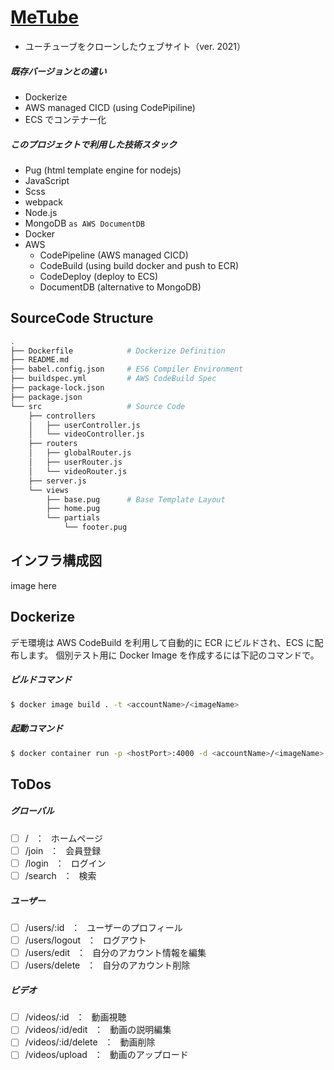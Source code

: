 # [MeTube](https://metube.solarsdev.com/)

- ユーチューブをクローンしたウェブサイト（ver. 2021）

##### 既存バージョンとの違い

- Dockerize
- AWS managed CICD (using CodePipiline)
- ECS でコンテナー化

##### このプロジェクトで利用した技術スタック

- Pug (html template engine for nodejs)
- JavaScript
- Scss
- webpack
- Node.js
- MongoDB `as AWS DocumentDB`
- Docker
- AWS
  - CodePipeline (AWS managed CICD)
  - CodeBuild (using build docker and push to ECR)
  - CodeDeploy (deploy to ECS)
  - DocumentDB (alternative to MongoDB)

## SourceCode Structure

```bash
.
├── Dockerfile            # Dockerize Definition
├── README.md
├── babel.config.json     # ES6 Compiler Environment
├── buildspec.yml         # AWS CodeBuild Spec
├── package-lock.json
├── package.json
└── src                   # Source Code
    ├── controllers
    │   ├── userController.js
    │   └── videoController.js
    ├── routers
    │   ├── globalRouter.js
    │   ├── userRouter.js
    │   └── videoRouter.js
    ├── server.js
    └── views
        ├── base.pug      # Base Template Layout
        ├── home.pug
        └── partials
            └── footer.pug
```

## インフラ構成図

image here

## Dockerize

デモ環境は AWS CodeBuild を利用して自動的に ECR にビルドされ、ECS に配布します。
個別テスト用に Docker Image を作成するには下記のコマンドで。

##### ビルドコマンド

```bash
$ docker image build . -t <accountName>/<imageName>
```

##### 起動コマンド

```bash
$ docker container run -p <hostPort>:4000 -d <accountName>/<imageName>
```

## ToDos

##### グローバル

- [ ] / &ensp;：&ensp; ホームページ
- [ ] /join &ensp;：&ensp; 会員登録
- [ ] /login &ensp;：&ensp; ログイン
- [ ] /search &ensp;：&ensp; 検索

##### ユーザー

- [ ] /users/:id &ensp;：&ensp; ユーザーのプロフィール
- [ ] /users/logout &ensp;：&ensp; ログアウト
- [ ] /users/edit &ensp;：&ensp; 自分のアカウント情報を編集
- [ ] /users/delete &ensp;：&ensp; 自分のアカウント削除

##### ビデオ

- [ ] /videos/:id &ensp;：&ensp; 動画視聴
- [ ] /videos/:id/edit &ensp;：&ensp; 動画の説明編集
- [ ] /videos/:id/delete &ensp;：&ensp; 動画削除
- [ ] /videos/upload &ensp;：&ensp; 動画のアップロード
